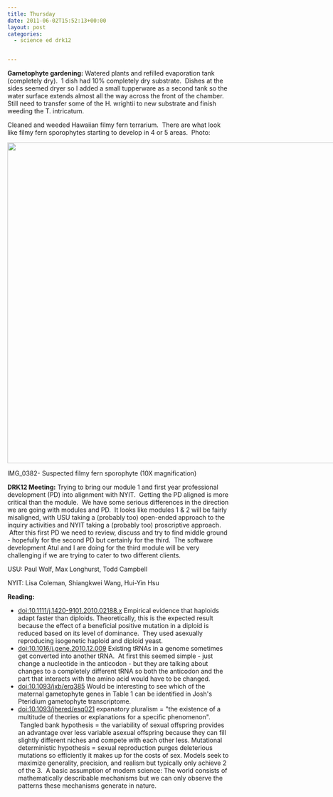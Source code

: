 ```yaml
---
title: Thursday
date: 2011-06-02T15:52:13+00:00
layout: post
categories:
  - science ed drk12


---
```

**Gametophyte gardening:** Watered plants and refilled evaporation tank (completely dry).  1 dish had 10% completely dry substrate.  Dishes at the sides seemed dryer so I added a small tupperware as a second tank so the water surface extends almost all the way across the front of the chamber.   Still need to transfer some of the H. wrightii to new substrate and finish weeding the T. intricatum.

Cleaned and weeded Hawaiian filmy fern terrarium.  There are what look like filmy fern sporophytes starting to develop in 4 or 5 areas.  Photo:

<div id="attachment_94" style="width: 970px" class="wp-caption alignnone">
  <a href="{{site.image_path}}wp-content/uploads/2011/06/IMG_0382.jpg"><img class="size-full wp-image-94" title="IMG_0382- Suspected filmy fern sporophyte from Hawaiian filmy fern terrarium" src="{{site.image_path}}wp-content/uploads/2011/06/IMG_0382.jpg" alt="" width="960" height="720" /></a>

  <p class="wp-caption-text">
    IMG_0382- Suspected filmy fern sporophyte (10X magnification)
  </p>
</div>

**DRK12 Meeting:** Trying to bring our module 1 and first year professional development (PD) into alignment with NYIT.  Getting the PD aligned is more critical than the module.  We have some serious differences in the direction we are going with modules and PD.  It looks like modules 1 & 2 will be fairly misaligned, with USU taking a (probably too) open-ended approach to the inquiry activities and NYIT taking a (probably too) proscriptive approach.  After this first PD we need to review, discuss and try to find middle ground - hopefully for the second PD but certainly for the third.  The software development Atul and I are doing for the third module will be very challenging if we are trying to cater to two different clients.

USU: Paul Wolf, Max Longhurst, Todd Campbell

NYIT: Lisa Coleman, Shiangkwei Wang, Hui-Yin Hsu

**Reading:**

  * <a href="http://doi.org/10.1111/j.1420-9101.2010.02188.x">doi:10.1111/j.1420-9101.2010.02188.x</a> Empirical evidence that haploids adapt faster than diploids. Theoretically, this is the expected result because the effect of a beneficial positive mutation in a diploid is reduced based on its level of dominance.  They used asexually reproducing isogenetic haploid and diploid yeast.
  * <a href="http://doi.org/10.1016/j.gene.2010.12.009">doi:10.1016/j.gene.2010.12.009</a> Existing tRNAs in a genome sometimes get converted into another tRNA.  At first this seemed simple - just change a nucleotide in the anticodon - but they are talking about changes to a completely different tRNA so both the anticodon and the part that interacts with the amino acid would have to be changed.
  * <a href="http://doi.org/10.1093/jxb/erq385">doi:10.1093/jxb/erq385</a> Would be interesting to see which of the maternal gametophyte genes in Table 1 can be identified in Josh's Pteridium gametophyte transcriptome.
  * <a href="http://doi.org/10.1093/jhered/esq021">doi:10.1093/jhered/esq021</a> expanatory pluralism = "the existence of a multitude of theories or explanations for a speciﬁc phenomenon".  Tangled bank hypothesis = the variability of sexual offspring provides an advantage over less variable asexual offspring because they can fill slightly different niches and compete with each other less. Mutational deterministic hypothesis = sexual reproduction purges deleterious mutations so efficiently it makes up for the costs of sex. Models seek to maximize generality, precision, and realism but typically only achieve 2 of the 3.  A basic assumption of modern science: The world consists of mathematically describable mechanisms but we can only observe the patterns these mechanisms generate in nature.
